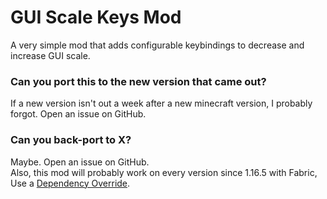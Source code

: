 # GUI Scale Keys Mod

A very simple mod that adds configurable keybindings to decrease and increase GUI scale.

### Can you port this to the new version that came out?

If a new version isn't out a week after a new minecraft version, I probably forgot. Open an issue on GitHub.

### Can you back-port to X?

Maybe. Open an issue on GitHub. <br>
Also, this mod will probably work on every version since 1.16.5 with Fabric,
Use a [Dependency Override](https://wiki.fabricmc.net/tutorial:dependency_overrides).